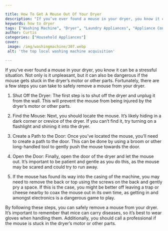 ```yaml
---

title: How To Get A Mouse Out Of Your Dryer
description: "If you’ve ever found a mouse in your dryer, you know it can be a stressful situation. Not only is it unpleasant, but it can also b...check it out to learn"
keywords: how to dryer
tags: ["Washing Machine", "Dryer", "Laundry Appliances", "Appliance Consumption", "Appliance Guide"]
author: Curtis
categories: ["Household Appliances"]
cover: 
 image: /img/washingmachine/307.webp
 alt: 'the top local washing machine acquisition'

---
```


If you’ve ever found a mouse in your dryer, you know it can be a stressful situation. Not only is it unpleasant, but it can also be dangerous if the mouse gets stuck in the dryer’s motor or other parts. Fortunately, there are a few steps you can take to safely remove a mouse from your dryer.

1. Shut Off the Dryer: The first step is to shut off the dryer and unplug it from the wall. This will prevent the mouse from being injured by the dryer’s motor or other parts.

2. Find the Mouse: Next, you should locate the mouse. It’s likely hiding in a dark corner or crevice of the dryer. If you can’t find it, try turning on a flashlight and shining it into the dryer.

3. Create a Path to the Door: Once you’ve located the mouse, you’ll need to create a path to the door. This can be done by using a broom or other long-handled tool to gently push the mouse towards the door.

4. Open the Door: Finally, open the door of the dryer and let the mouse out. It’s important to be patient and gentle as you do this, as the mouse may be scared and could try to run away.

5. If the mouse has found its way into the casing of the machine, you may need to remove the back or top using the screws on the back and gently pry a space. If this is the case, you might be better off leaving a trap or cheese nearby to coax the mouse out in its own time, as getting in and amongst electronics is a dangerous game to play. 

By following these steps, you can safely remove a mouse from your dryer. It’s important to remember that mice can carry diseases, so it’s best to wear gloves when handling them. Additionally, you should call a professional if the mouse is stuck in the dryer’s motor or other parts.
